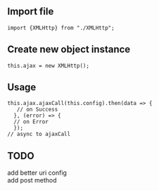 ## Import file
```
import {XMLHttp} from "./XMLHttp";
```
## Create new object instance
```
this.ajax = new XMLHttp();
```
## Usage
```
this.ajax.ajaxCall(this.config).then(data => {
   // on Success
  }, (error) => {
  // on Error
  });
// async to ajaxCall
```
## TODO

add better uri config\
add post method
